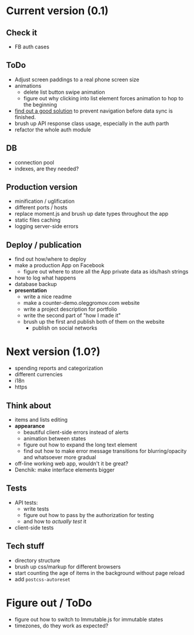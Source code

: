 # Current version (0.1)

## Check it
- FB auth cases

## ToDo
- Adjust screen paddings to a real phone screen size
- animations
  - delete list button swipe animation
  - figure out why clicking into list element forces animation to hop to the beginning
- [find out a good solution](https://github.com/ReactTraining/react-router/issues/4407#issuecomment-304395759) to prevent navigation before data sync is finished.
- brush up API response class usage, especially in the auth parth
- refactor the whole auth module

## DB
- connection pool
- indexes, are they needed?

## Production version
- minification / uglification
- different ports / hosts
- replace moment.js and brush up date types throughout the app
- static files caching
- logging server-side errors

## Deploy / publication

- find out how/where to deploy
- make a production App on Facebook
  - figure out where to store all the App private data as ids/hash strings
- how to log what happens
- database backup
- **presentation**
  - write a nice readme
  - make a counter-demo.oleggromov.com website
  - write a project description for portfolio
  - write the second part of "how I made it"
  - brush up the first and publish both of them on the website
    - publish on social networks

# Next version (1.0?)

- spending reports and categorization
- different currencies
- i18n
- https

## Think about

- items and lists editing
- **appearance**
  - beautiful client-side errors instead of alerts
  - animation between states
  - figure out how to expand the long text element
  - find out how to make error message transitions for blurring/opacity and whatsoever more gradual
- off-line working web app, wouldn't it be great?
- Denchik: make interface elements bigger

## Tests
- API tests:
  - write tests
  - figure out how to pass by the authorization for testing
  - and how to *actually test* it
- client-side tests

## Tech stuff

- directory structure
- brush up css/markup for different browsers
- start counting the age of items in the background without page reload
- add `postcss-autoreset`

# Figure out / ToDo

- figure out how to switch to Immutable.js for immutable states
- timezones, do they work as expected?
